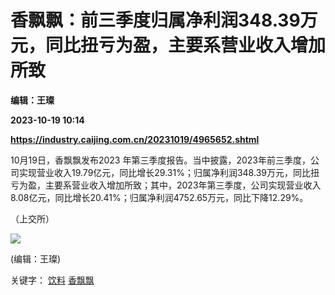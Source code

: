 # 香飘飘：前三季度归属净利润348.39万元，同比扭亏为盈，主要系营业收入增加所致
**编辑：王璨**

**2023-10-19 10:14**

**https://industry.caijing.com.cn/20231019/4965652.shtml**

10月19日，香飘飘发布2023 年第三季度报告。当中披露，2023年前三季度，公司实现营业收入19.79亿元，同比增长29.31%；归属净利润348.39万元，同比扭亏为盈，主要系营业收入增加所致；其中，2023年第三季度，公司实现营业收入8.08亿元，同比增长20.41%；归属净利润4752.65万元，同比下降12.29%。

（上交所）

![](https://tx1.cdn.caijing.com.cn/2014-03-27/114048455.jpg)

(编辑：王璨)

关键字： [饮料](https://app.caijing.com.cn/tags.php?tag=%E9%A5%AE%E6%96%99 "饮料") [香飘飘](https://app.caijing.com.cn/tags.php?tag=%E9%A6%99%E9%A3%98%E9%A3%98 "香飘飘")